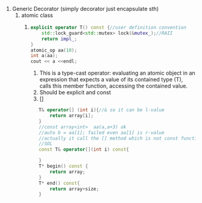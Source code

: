 1. Generic Decorator (simply decorator just encapsulate sth)
   1. atomic class
      1. ```cpp
         explicit operator T() const {//user definition convention
             std::lock_guard<std::mutex> lock(&mutex_);//RAII
             return impl_;
         }
         atomic_op aa(10);
         int a(aa);
         cout << a <<endl;
         ```
         1. This is a type-cast operator: evaluating an atomic object in an expression that expects a value of its contained type (T), calls this member function, accessing the contained value.
         2. Should be explicit and const 
         3. [] 
         ```cpp
            T& operator[] (int i){//& so it can be l-value
                return array[i];
            }
            //const array<int>  aa(a,a+3) ok
            //auto b = aa[1]; failed even aa[1] is r-value
            //actually it call the [] method which is not const function
            //SOL
            const T& operator[](int i) const{

            }
            T* begin() const {
                return array;
            }
            T* end() const{
                return array+size;
            }
         ```